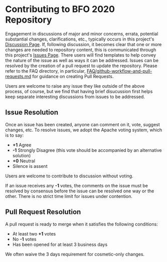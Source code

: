# Contributing to BFO 2020 Repository

Engagement in discussions of major and minor concerns, errata, potential substantial changes, clarifications, etc., typically occurs in this project's [Discussion Page](https://github.com/johnbeve/JB-Fork-BFO-2020/discussions). If, following discussion, it becomes clear that one or more changes are needed to repository content, this is communicated through this project's [Issues Page](https://github.com/johnbeve/JB-Fork-BFO-2020/issues). There users will find templates to help convey the nature of the issue as well as ways it can be addressed. Issues can be resolved by the creation of a pull request to update the repository. Please refer to the FAQ directory, in particular, [FAQ/github-workflow-and-pull-requests.md](FAQ/github-workflow-and-pull-requests.md) for guidance on creating Pull Requests.

Users are welcome to raise any issue they like outside of the above process, of course, but we find that having brief disucussion first helps keep separate interesting discussions from issues to be addressed.

## Issue Resolution

Once an issue has been created, anyone can comment on it, vote, suggest changes, etc. To resolve issues, we adopt the Apache voting system, which is to say:
   - **+1** Agree
   - **-1** Strongly Disagree (this vote should be accompanied by an alternative solution)
   - **+0** Neutral
   - Silence is assent

Users are welcome to contribute to discussion without voting.

If an issue receives any **-1** votes, the comments on the issue must be resolved by consensus before the issue can be resolved one way or the other. There is no strict time limit for issues under contention.

## Pull Request Resolution

A pull request is ready to merge when it satisfies the following conditions:
   - At least two **+1** votes
   - No **-1** votes
   - Has been opened for at least 3 business days

We often waive the 3 days requirement for cosmetic-only changes.
